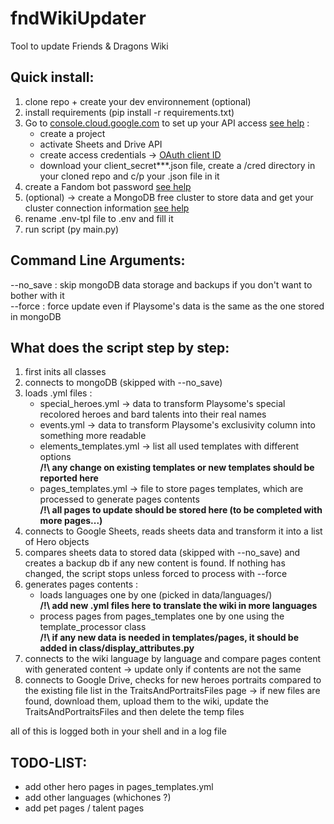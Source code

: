 # fndWikiUpdater
Tool to update Friends & Dragons Wiki

## Quick install: ##
1. clone repo + create your dev environnement (optional)
2. install requirements (pip install -r requirements.txt)
3.  Go to [console.cloud.google.com](https://console.cloud.google.com/) to set up your API access [see help](https://developers.google.com/workspace/sheets/api/quickstart/python) :
      - create a project
      - activate Sheets and Drive API
      - create access credentials -> [OAuth client ID](https://developers.google.com/workspace/guides/create-credentials#oauth-client-id)
      - download your client_secret***.json file, create a /cred directory in your cloned repo and c/p your .json file in it
4. create a Fandom bot password [see help](https://community.fandom.com/wiki/Help:Bots#Using_Special:BotPasswords)
5. (optional) -> create a MongoDB free cluster to store data and get your cluster connection information [see help](https://www.mongodb.com/docs/atlas/tutorial/connect-to-your-cluster)
6. rename .env-tpl file to .env and fill it
7. run script (py main.py)

## Command Line Arguments: ##
--no_save : skip mongoDB data storage and backups if you don't want to bother with it  
--force   : force update even if Playsome's data is the same as the one stored in mongoDB

## What does the script step by step: ##
1. first inits all classes
2. connects to mongoDB (skipped with --no_save)
3. loads .yml files :
   - special_heroes.yml -> data to transform Playsome's special recolored heroes and bard talents into their real names
   - events.yml -> data to transform Playsome's exclusivity column into something more readable
   - elements_templates.yml -> list all used templates with different options  
     **/!\ any change on existing templates or new templates should be reported here**
   - pages_templates.yml -> file to store pages templates, which are processed to generate pages contents  
     **/!\ all pages to update should be stored here (to be completed with more pages...)**
4. connects to Google Sheets, reads sheets data and transform it into a list of Hero objects
5. compares sheets data to stored data (skipped with --no_save) and creates a backup db if any new content is found. If nothing has changed, the script stops unless forced to process with --force
6. generates pages contents :
   - loads languages one by one (picked in data/languages/)  
     **/!\ add new .yml files here to translate the wiki in more languages**
   - process pages from pages_templates one by one using the template_processor class  
     **/!\ if any new data is needed in templates/pages, it should be added in class/display_attributes.py**
7. connects to the wiki language by language and compare pages content with generated content -> update only if contents are not the same
8. connects to Google Drive, checks for new heroes portraits compared to the existing file list in the TraitsAndPortraitsFiles page
   -> if new files are found, download them, upload them to the wiki, update the TraitsAndPortraitsFiles and then delete the temp files

all of this is logged both in your shell and in a log file

## TODO-LIST: ##
- add other hero pages in pages_templates.yml
- add other languages (whichones ?)
- add pet pages / talent pages

